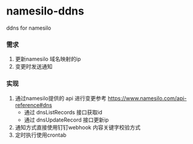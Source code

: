 # namesilo-ddns
ddns for namesilo

### 需求
1. 更新namesilo 域名映射的ip
2. 变更时发送通知

### 实现
1. 通过namesilo提供的 api 进行变更参考 https://www.namesilo.com/api-reference#dns
    - 通过 dnsListRecords 接口获取id
    - 通过 dnsUpdateRecord 接口更新ip
2. 通知方式直接使用钉钉webhook 内容关键字校验方式
3. 定时执行使用crontab